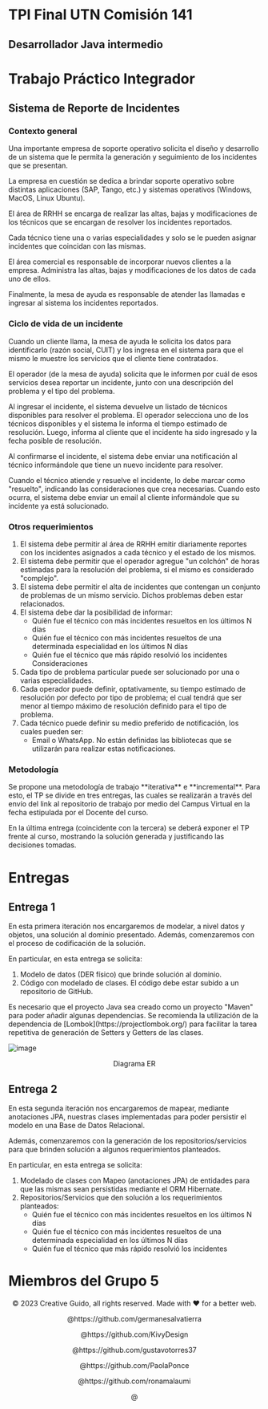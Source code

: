 # TPI Final UTN Comisión 141

## Desarrollador Java intermedio

# Trabajo Práctico Integrador

## Sistema de Reporte de Incidentes

### Contexto general

<p>Una importante empresa de soporte operativo solicita el diseño y desarrollo de un sistema que le permita la generación y seguimiento de los incidentes que se presentan.</p>
<p>La empresa en cuestión se dedica a brindar soporte operativo sobre distintas aplicaciones (SAP, Tango, etc.) y sistemas operativos (Windows, MacOS, Linux Ubuntu).</p>
<p>El área de RRHH se encarga de realizar las altas, bajas y modificaciones de los técnicos que se encargan de resolver los incidentes reportados.</p>
<p>Cada técnico tiene una o varias especialidades y solo se le pueden asignar incidentes que coincidan con las mismas.</p>
<p>El área comercial es responsable de incorporar nuevos clientes a la empresa. Administra las altas, bajas y modificaciones de los datos de cada uno de ellos.</p>
<p>Finalmente, la mesa de ayuda es responsable de atender las llamadas e ingresar al sistema los incidentes reportados.</p>

### Ciclo de vida de un incidente

<p>Cuando un cliente llama, la mesa de ayuda le solicita los datos para identificarlo (razón social, CUIT) y los ingresa en el sistema para que el mismo le muestre los servicios que el cliente tiene contratados.</p>
<p>El operador (de la mesa de ayuda) solicita que le informen por cuál de esos servicios desea reportar un incidente, junto con una descripción del problema y el tipo del problema.</p>
<p>Al ingresar el incidente, el sistema devuelve un listado de técnicos disponibles para resolver el problema. El operador selecciona uno de los técnicos disponibles y el sistema le informa el tiempo estimado de resolución. Luego, informa al cliente que el incidente ha sido ingresado y la fecha posible de resolución.</p>
<p>Al confirmarse el incidente, el sistema debe enviar una notificación al técnico informándole que tiene un nuevo incidente para resolver.</p>
<p>Cuando el técnico atiende y resuelve el incidente, lo debe marcar como "resuelto", indicando las consideraciones que crea necesarias. Cuando esto ocurra, el sistema debe enviar un email al cliente informándole que su incidente ya está solucionado.</p>

### Otros requerimientos

1. El sistema debe permitir al área de RRHH emitir diariamente reportes con los incidentes asignados a cada técnico y el estado de los mismos.
1. El sistema debe permitir que el operador agregue "un colchón" de horas estimadas para la resolución del problema, si el mismo es considerado "complejo".
1. El sistema debe permitir el alta de incidentes que contengan un conjunto de problemas de un mismo servicio. Dichos problemas deben estar relacionados.
1. El sistema debe dar la posibilidad de informar:
   - Quién fue el técnico con más incidentes resueltos en los últimos N días
   - Quién fue el técnico con más incidentes resueltos de una determinada especialidad en los últimos N días
   - Quién fue el técnico que más rápido resolvió los incidentes Consideraciones
1. Cada tipo de problema particular puede ser solucionado por una o varias especialidades.
1. Cada operador puede definir, optativamente, su tiempo estimado de resolución por defecto por tipo de problema; el cual tendrá que ser menor al tiempo máximo de resolución definido para el tipo de problema.
1. Cada técnico puede definir su medio preferido de notificación, los cuales pueden ser:
   - Email o WhatsApp. No están definidas las bibliotecas que se utilizarán para realizar estas notificaciones.

### Metodología

<p>Se propone una metodología de trabajo **iterativa** e **incremental**. Para esto, el TP se divide en tres entregas, las cuales se realizarán a través del envío del link al repositorio de trabajo por medio del Campus Virtual en la fecha estipulada por el Docente del curso.</p>
<p>En la última entrega (coincidente con la tercera) se deberá exponer el TP frente al curso, mostrando la solución generada y justificando las decisiones tomadas.</p>

# Entregas

## Entrega 1

<p>En esta primera iteración nos encargaremos de modelar, a nivel datos y objetos, una solución al dominio presentado. Además, comenzaremos con el proceso de codificación de la solución.</p>
<p></p>
<p>En particular, en esta entrega se solicita:</p>

1. Modelo de datos (DER físico) que brinde solución al dominio.
2. Código con modelado de clases. El código debe estar subido a un repositorio de GitHub.

<p>Es necesario que el proyecto Java sea creado como un proyecto "Maven" para poder añadir algunas dependencias. Se recomienda la utilización de la dependencia de [Lombok](https://projectlombok.org/) para facilitar la tarea repetitiva de generación de Setters y Getters de las clases.</p>
<p></p>

![image](https://github.com/KivyDesign/TPI-Comision141-Final/blob/main/IMGs/Diagrama%20ERD%20TPI-Final%20Comisi%C3%B3n%20141%20Grupo%205%20-%20Etapa%201.png)

<p align="center">Diagrama ER</p>

## Entrega 2

<p>En esta segunda iteración nos encargaremos de mapear, mediante anotaciones JPA, nuestras clases implementadas para poder persistir el modelo en una Base de Datos Relacional.</p>
<p>Además, comenzaremos con la generación de los repositorios/servicios para que brinden solución a algunos requerimientos planteados.</p>
<p></p>
<p>En particular, en esta entrega se solicita:</p>

1. Modelado de clases con Mapeo (anotaciones JPA) de entidades para que las mismas sean persistidas mediante el ORM Hibernate.
2. Repositorios/Servicios que den solución a los requerimientos planteados:
   - Quién fue el técnico con más incidentes resueltos en los últimos N días
   - Quién fue el técnico con más incidentes resueltos de una determinada especialidad en los últimos N días
   - Quién fue el técnico que más rápido resolvió los incidentes

# Miembros del Grupo 5

<p align="center">© 2023 Creative Guido, all rights reserved. Made with ❤️ for a better web.</p>
<p align="center">@https://github.com/germanesalvatierra</p>
<p align="center">@https://github.com/KivyDesign</p>
<p align="center">@https://github.com/gustavotorres37</p>
<p align="center">@https://github.com/PaolaPonce</p>
<p align="center">@https://github.com/ronamalaumi</p>
<p align="center">@</p>

